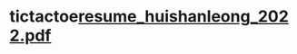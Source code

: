 # tictactoe[resume_huishanleong_2022.pdf](https://github.com/huishann33/tictactoe/files/9336076/resume_huishanleong_2022.pdf)
